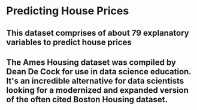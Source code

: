 # Predicting House Prices

## This dataset comprises of about 79 explanatory variables to predict house prices

## The Ames Housing dataset was compiled by Dean De Cock for use in data science education. It's an incredible alternative for data scientists looking for a modernized and expanded version of the often cited Boston Housing dataset. 
